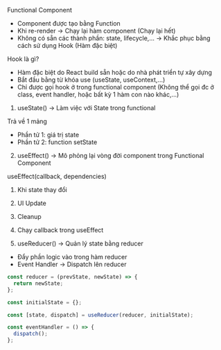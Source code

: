 Functional Component

- Component được tạo bằng Function
- Khi re-render -> Chạy lại hàm component (Chạy lại hết)
- Không có sẵn các thành phần: state, lifecycle,... -> Khắc phục bằng cách sử dụng Hook (Hàm đặc biệt)

Hook là gì?

- Hàm đặc biệt do React build sẵn hoặc do nhà phát triển tự xây dựng
- Bắt đầu bằng từ khóa use (useState, useContext,...)
- Chỉ được gọi hook ở trong functional component (Không thể gọi đc ở class, event handler, hoặc bất kỳ 1 hàm con nào khác,...)

1. useState() -> Làm việc với State trong functional

Trả về 1 mảng

- Phần tử 1: giá trị state
- Phần tử 2: function setState

2. useEffect() -> Mô phỏng lại vòng đời component trong Functional Component

useEffect(callback, dependencies)

1. Khi state thay đổi

2. UI Update

3. Cleanup

4. Chạy callback trong useEffect

5. useReducer() -> Quản lý state bằng reducer

- Đẩy phần logic vào trong hàm reducer
- Event Handler -> Dispatch lên reducer

```js
const reducer = (prevState, newState) => {
  return newState;
};

const initialState = {};

const [state, dispatch] = useReducer(reducer, initialState);

const eventHandler = () => {
  dispatch();
};
```
